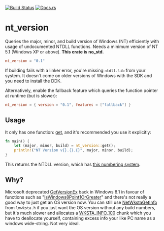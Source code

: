 [![Build Status](https://ci.appveyor.com/api/projects/status/bqhc99s3k0bm1qv3?svg=true)](https://ci.appveyor.com/project/viri/nt-version)
[![Docs.rs](https://docs.rs/nt_version/badge.svg)](https://docs.rs/nt_version/)
# nt_version
Queries the major, minor, and build version of Windows (NT) efficiently with usage of undocumented NTDLL functions. Needs a minimum version of NT 5.1 (Windows XP or above). **This crate is no_std.**
```toml
nt_version = "0.1"
```
If building fails with a linker error, you're missing `ntdll.lib` from your system.
It doesn't come on older versions of Windows with the SDK and you need to install the DDK.

Alternatively, enable the fallback feature which queries the function pointer at runtime (but is slower):
```toml
nt_version = { version = "0.1", features = ["fallback"] }
```

## Usage
It only has one function: [get](https://docs.rs/nt_version/0.1.0/nt_version/fn.get.html), and it's recommended you use it explicitly:

```rust
fn main() {
    let (major, minor, build) = nt_version::get();
    println!("NT Version v{}.{}.{}", major, minor, build);
}
```
This returns the NTDLL version, which has [this numbering system](http://www.geoffchappell.com/studies/windows/win32/ntdll/history/index.htm).

## Why?
Microsoft deprecated [GetVersionEx](https://docs.microsoft.com/en-us/windows/win32/api/sysinfoapi/nf-sysinfoapi-getversionexa)
back in Windows 8.1 in favour of functions such as "[IsWindows8Point1OrGreater](https://docs.microsoft.com/en-us/windows/win32/sysinfo/version-helper-apis)" and there's not really a good way to just get an OS version now. You can still use [NetWkstaGetInfo](https://docs.microsoft.com/en-us/windows/win32/api/lmwksta/nf-lmwksta-netwkstagetinfo) from `lmwksta.h`
if you just want the OS version without any build numbers, but it's much slower and allocates a [WKSTA_INFO_100](https://docs.microsoft.com/en-us/windows/win32/api/lmwksta/ns-lmwksta-wksta_info_100) chunk which you have to deallocate yourself,
containing excess info your like PC name as a windows wide-string. Not very ideal.
